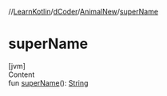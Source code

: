 //[LearnKotlin](../../index.md)/[dCoder](../index.md)/[AnimalNew](index.md)/[superName](super-name.md)



# superName  
[jvm]  
Content  
fun [superName](super-name.md)(): [String](https://kotlinlang.org/api/latest/jvm/stdlib/kotlin/-string/index.html)  



